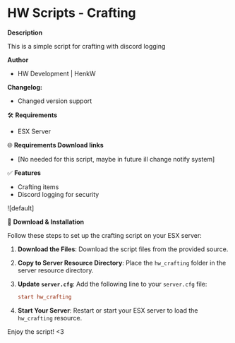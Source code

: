 # HW Scripts - Crafting

**Description**

This is a simple script for crafting with discord logging

**Author**
- HW Development | HenkW

**Changelog:**
- Changed version support

🛠 **Requirements**
- ESX Server

🌐 **Requirements Download links**
- [No needed for this script, maybe in future ill change notify system]

✅ **Features**
- Crafting items
- Discord logging for security

![default]

🔧 **Download & Installation**

Follow these steps to set up the crafting script on your ESX server:

1. **Download the Files**: Download the script files from the provided source.

2. **Copy to Server Resource Directory**: Place the `hw_crafting` folder in the server resource directory.

3. **Update `server.cfg`**: Add the following line to your `server.cfg` file:

    ```cfg
    start hw_crafting
    ```

4. **Start Your Server**: Restart or start your ESX server to load the `hw_crafting` resource.

Enjoy the script! <3
